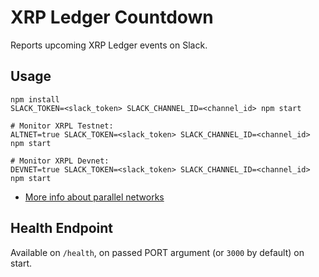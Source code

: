 # XRP Ledger Countdown

Reports upcoming XRP Ledger events on Slack.

## Usage

````
npm install
SLACK_TOKEN=<slack_token> SLACK_CHANNEL_ID=<channel_id> npm start

# Monitor XRPL Testnet:
ALTNET=true SLACK_TOKEN=<slack_token> SLACK_CHANNEL_ID=<channel_id> npm start

# Monitor XRPL Devnet:
DEVNET=true SLACK_TOKEN=<slack_token> SLACK_CHANNEL_ID=<channel_id> npm start
````

- [More info about parallel networks](https://xrpl.org/parallel-networks.html)

## Health Endpoint

Available on `/health`, on passed PORT argument (or `3000` by default) on start.
